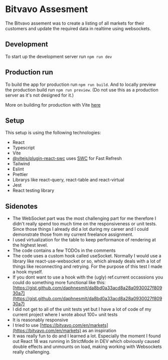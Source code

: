 # Bitvavo Assesment

The Bitvavo assement was to create a listing of all markets for their customers and update the  required data in realtime using websockets.

## Development

To start up the development server run `npm run dev`

## Production run

To build the app for production run `npm run build`.
And to locally preview the production build run `npm run preview`. (Do not use this as a production server as it's not designed for it.)

More on building for production with Vite [here](https://vitejs.dev/guide/build)


## Setup
This setup is using the following technologies:
- React
- Typescript
- Vite 
- [@vitejs/plugin-react-swc](https://github.com/vitejs/vite-plugin-react-swc) uses [SWC](https://swc.rs/) for Fast Refresh
- Tailwind
- Eslint
- Prettier
- Librarys like react-query, react-table and react-virtual
- Jest
- React testing library


## Sidenotes
- The WebSocket part was the most challenging part for me therefore I didn't really spend too much time on the responsiveness or unit tests. Since those things I already did a lot during my career and I could demonstrate those from my current freelance assignment.
- I used virtualization for the table to keep performance of rendering at the highest level.
- The code contains a few TODOs in the comments
- The code uses a custom hook called useSocket. Normally I would use a library like react-use-websocket or so, which already deals with a lot of things like reconnecting and retrying. For the purpose of this test I made a hook myself.
- If you dont want to use a hook with the (ugly) ref.current occassions you could do something more functional like this: [https://gist.github.com/daphnesmit/da8bd0a33acd8a28a0930027f80930a7](https://gist.github.com/daphnesmit/da8bd0a33acd8a28a0930027f80930a7)
- I did not get to all of the unit tests yet but I have a lot of code of my current project where I wrote about 100+ unit tests
- It is reasonably responsive
- I tried to use [https://bitvavo.com/en/markets](https://bitvavo.com/en/markets) as an inspiration
- It was really fun to do and I learned a lot. Especially the moment I found out React 18 was running in StrictMode in DEV which obviously caused double effects and unmounts on load, making working with Websockets really challenging.
